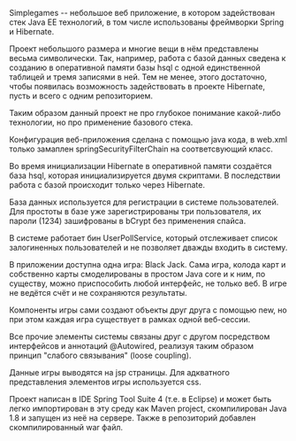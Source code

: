 Simplegames -- небольшое веб приложение, в котором задействован стек Java EE технологий, в том числе использованы фреймворки Spring и Hibernate.

Проект небольшого размера и многие вещи в нём представлены весьма символически. Так, например, работа с базой данных сведена к созданию в оперативной памяти базы hsql с одной единственной таблицей и тремя записями в ней. Тем не менее, этого достаточно, чтобы появилась возможность задействовать в проекте Hibernate, пусть и всего с одним репозиторием.

Таким образом данный проект не про глубокое понимание какой-либо технологии, но про применение базового стека.

Конфигурация веб-приложения сделана с помощью java кода, в web.xml только замаплен springSecurityFilterChain на соответсвующий класс.

Во время инициализации Hibernate в оперативной памяти создаётся база hsql, которая инициализируется двумя скриптами. В последствии работа с базой происходит только через Hibernate.

База данных используется для регистрации в системе пользователей. Для простоты в базе уже зарегистрированы три пользователя, их пароли (1234) зашифрованы в bCrypt без применения спайса.

В системе работает бин UserPollService, который отслеживает список залогиненных пользователей и не позволяет дважды входить в систему.

В приложении доступна одна игра: Black Jack. Сама игра, колода карт и собственно карты смоделированы в простом Java core и к ним, по существу, можно приспособить любой интерфейс, не только веб. В игре не ведётся счёт и не сохраняются результаты.

Компоненты игры сами создают объекты друг друга с помощью new, но при этом каждая игра существует в рамках одной веб-сессии.

Все прочие элементы системы связаны друг с другом посредством интерфейсов и аннотаций @Autowired, реализуя таким образом принцип "слабого связывания" (loose coupling).

Данные игры выводятся на jsp страницы. Для адкватного представления элементов игры используется css.

Проект написан в IDE Spring Tool Suite 4 (т.е. в Eclipse) и может быть легко импортирован в эту среду как Maven project, скомпилирован Java 1.8 и запущен из неё на сервере. Также в репозиторий добавлен скомпилированный war файл.
